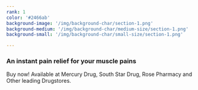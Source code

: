 ```yaml
---
rank: 1
color: '#2466ab'
background-image: '/img/background-char/section-1.png'
background-medium: '/img/background-char/medium-size/section-1.png'
background-small: '/img/background-char/small-size/section-1.png'

---
```

<h3>An instant pain relief for your muscle pains </h3>
<p>Buy now! Available at Mercury Drug, South Star Drug, Rose Pharmacy and Other leading Drugstores.</p>